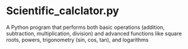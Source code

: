 # Scientific_calclator.py
A Python program that performs both basic operations (addition, subtraction, multiplication, division) and advanced functions like square roots, powers, trigonometry (sin, cos, tan), and logarithms

